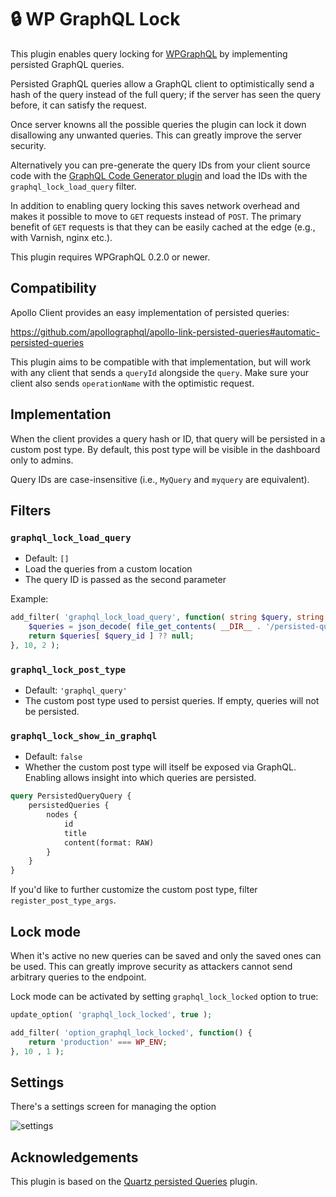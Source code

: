 # 🔒 WP GraphQL Lock

This plugin enables query locking for [WPGraphQL][] by implementing persisted
GraphQL queries.

Persisted GraphQL queries allow a GraphQL client to optimistically send a hash
of the query instead of the full query; if the server has seen the query
before, it can satisfy the request.

Once server knowns all the possible queries the plugin can lock it down
disallowing any unwanted queries. This can greatly improve the server
security.

Alternatively you can pre-generate the query IDs from your client source code
with the [GraphQL Code Generator plugin][codegen] and load the IDs with the
`graphql_lock_load_query` filter.

In addition to enabling query locking this saves network overhead and makes
it possible to move to `GET` requests instead of `POST`. The primary benefit
of `GET` requests is that they can be easily cached at the edge (e.g., with
Varnish, nginx etc.).

This plugin requires WPGraphQL 0.2.0 or newer.

[codegen]: https://github.com/valu-digital/graphql-codegen-persisted-query-ids
[wpgraphql]: https://github.com/wp-graphql/wp-graphql

## Compatibility

Apollo Client provides an easy implementation of persisted queries:

https://github.com/apollographql/apollo-link-persisted-queries#automatic-persisted-queries

This plugin aims to be compatible with that implementation, but will work with
any client that sends a `queryId` alongside the `query`. Make sure your client
also sends `operationName` with the optimistic request.

## Implementation

When the client provides a query hash or ID, that query will be persisted in a
custom post type. By default, this post type will be visible in the dashboard
only to admins.

Query IDs are case-insensitive (i.e., `MyQuery` and `myquery` are equivalent).

## Filters

### `graphql_lock_load_query`

-   Default: `[]`
-   Load the queries from a custom location
-   The query ID is passed as the second parameter

Example:

```php
add_filter( 'graphql_lock_load_query', function( string $query, string $query_id ) {
    $queries = json_decode( file_get_contents( __DIR__ . '/persisted-query-ids/server.json' ), true );
    return $queries[ $query_id ] ?? null;
}, 10, 2 );
```

### `graphql_lock_post_type`

-   Default: `'graphql_query'`
-   The custom post type used to persist queries. If empty, queries will not be
    persisted.

### `graphql_lock_show_in_graphql`

-   Default: `false`
-   Whether the custom post type will itself be exposed via GraphQL. Enabling
    allows insight into which queries are persisted.

```graphql
query PersistedQueryQuery {
    persistedQueries {
        nodes {
            id
            title
            content(format: RAW)
        }
    }
}
```

If you'd like to further customize the custom post type, filter
`register_post_type_args`.

[wp-graphql]: https://github.com/wp-graphql/wp-graphql

## Lock mode

When it's active no new queries can be saved and only the saved ones can be
used. This can greatly improve security as attackers cannot send arbitrary
queries to the endpoint.

Lock mode can be activated by setting `graphql_lock_locked` option to true:

```php
update_option( 'graphql_lock_locked', true );
```

```php
add_filter( 'option_graphql_lock_locked', function() {
    return 'production' === WP_ENV;
}, 10 , 1 );
```

## Settings

There's a settings screen for managing the option

![settings](https://user-images.githubusercontent.com/225712/55174721-a360ac00-5186-11e9-91de-bd1c45ffad11.png)

## Acknowledgements

This plugin is based on the [Quartz persisted Queries][original] plugin.

[original]: https://github.com/Quartz/wp-graphql-persisted-queries
